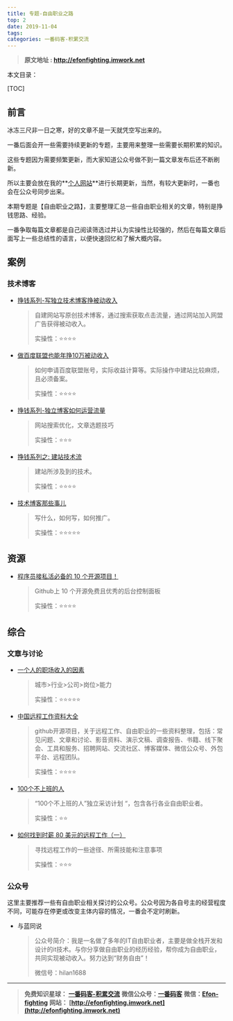 ```yaml
---
title: 专题-自由职业之路
top: 2
date: 2019-11-04
tags: 
categories: 一番码客-积累交流
---
```


> **原文地址 : http://efonfighting.imwork.net**

本文目录：

[TOC]

## 前言

冰冻三尺非一日之寒，好的文章不是一天就凭空写出来的。

一番后面会开一些需要持续更新的专题，主要用来整理一些需要长期积累的知识。

这些专题因为需要频繁更新，而大家知道公众号做不到一篇文章发布后还不断刷新。

所以主要会放在我的**[个人网站](http://efonfighting.imwork.net)**进行长期更新，当然，有较大更新时，一番也会在公众号同步出来。

本期专题是【自由职业之路】，主要整理汇总一些自由职业相关的文章，特别是挣钱思路、经验。

一番争取每篇文章都是自己阅读筛选过并认为实操性比较强的，然后在每篇文章后面写上一些总结性的语言，以便快速回忆和了解大概内容。

<!--more-->

## 案例

### 技术博客

* [挣钱系列-写独立技术博客挣被动收入](https://mp.weixin.qq.com/s/hjik30vSKBKubet16v-lZA)

  > 自建网站写原创技术博客，通过搜索获取点击流量，通过网站加入网盟广告获得被动收入。
  >
  > 实操性：⭐⭐⭐⭐
  
* [做百度联盟也能年挣10万被动收入](https://mp.weixin.qq.com/s/Ub_dkBddp72BXb5TubB5Yg)

  > 如何申请百度联盟账号，实际收益计算等。实际操作中建站比较麻烦，且必须备案。
  >
  > 实操性：⭐⭐⭐⭐
  
* [挣钱系列-独立博客如何运营流量](https://mp.weixin.qq.com/s/sBSiufyPFagkIEQ990wK2g)

  > 网站搜索优化，文章选题技巧
  >
  > 实操性：⭐⭐⭐

* [挣钱系列之: 建站技术流](https://mp.weixin.qq.com/s/I8-zO8MQScH94d84z-IpxQ)

  > 建站所涉及到的技术。
  >
  > 实操性：⭐⭐⭐⭐
  
* [技术博客那些事儿](https://www.cnblogs.com/ityouknow/p/7198686.html)

  > 写什么，如何写，如何推广。
  >
  > 实操性：⭐⭐⭐⭐⭐


## 资源

* [程序员接私活必备的 10 个开源项目！](https://mp.weixin.qq.com/s/t4smC2u5bi6rVOeGlHJMnw)

  > Github上 10 个开源免费且优秀的后台控制面板
  >
  > 实操性：⭐⭐⭐⭐

## 综合

### 文章与讨论

* [一个人的职场收入的因素](https://m.weibo.cn/status/4431282849164862)

  > 城市>行业>公司>岗位>能力
  >
  > 实操性：⭐⭐⭐⭐⭐

* [中国远程工作资料大全](https://github.com/greatghoul/remote-working)

  > github开源项目，关于远程工作、自由职业的一些资料整理，包括：常见问题、文章和讨论、影音资料、演示文稿、调查报告、书籍、线下聚会、工具和服务、招聘网站、交流社区、博客媒体、微信公众号、外包平台、远程团队。
  >
  > 实操性：⭐⭐⭐⭐

* [100个不上班的人](https://www.douban.com/doulist/109772107/?sort=time&sub_type=10)

  > “100个不上班的人”独立采访计划 “，包含各行各业自由职业者。
  >
  > 实操性：⭐⭐

* [如何找到时薪 80 美元的远程工作（一）](https://geekplux.com/2019/07/31/how-to-get-jobs-pay-80-dollars-per-hour-1)

  > 寻找远程工作的一些途径、所需技能和注意事项
  >
  > 实操性：⭐⭐⭐


### 公众号

这里主要推荐一些有自由职业相关探讨的公众号。公众号因为各自号主的经营程度不同，可能存在停更或改变主体内容的情况，一番会不定时刷新。

* 与蓝同说

  > 公众号简介：我是一名做了多年的IT自由职业者，主要是做全栈开发和设计的it技术。与你分享做自由职业的经历经验，帮你成为自由职业，共同实现被动收入。努力达到“财务自由”！
  >
  > 微信号：hilan1688



--------


> **免费知识星球： [一番码客-积累交流](http://efonfighting.imwork.net/efonmark-blog/%E7%AE%80%E4%BB%8B/zhishixingqiu1.png)**
> **微信公众号：[一番码客](http://efonfighting.imwork.net/efonmark-blog/%E7%AE%80%E4%BB%8B/guanzhu_1.jpg)**
> **微信：[Efon-fighting](http://efonfighting.imwork.net/efonmark-blog/%E7%AE%80%E4%BB%8B/weixin.jpg)**
> **网站： [http://efonfighting.imwork.net](http://efonfighting.imwork.net)**